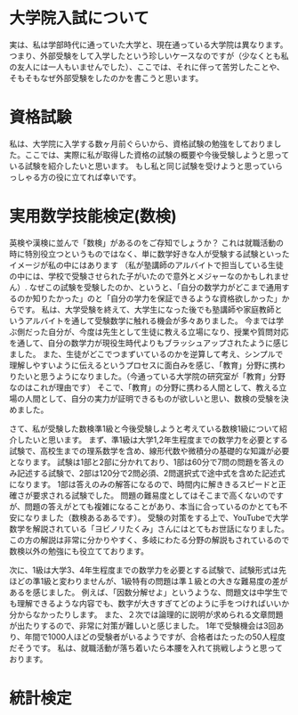 # 大学院入試について
実は、私は学部時代に通っていた大学と、現在通っている大学院は異なります。
つまり、外部受験をして入学したという珍しいケースなのですが（少なくとも私の友人には一人もいませんでした）、ここでは、それに伴って苦労したことや、そもそもなぜ外部受験をしたのかを書こうと思います。


# 資格試験
私は、大学院に入学する数ヶ月前ぐらいから、資格試験の勉強をしておりました。ここでは、実際に私が取得した資格の試験の概要や今後受験しようと思っている試験を紹介したいと思います。
もし私と同じ試験を受けようと思っていらっしゃる方の役に立てれば幸いです。

# 実用数学技能検定(数検)
英検や漢検に並んで「数検」があるのをご存知でしょうか？
これは就職活動の時に特別役立つというものではなく、単に数学好きな人が受験する試験といったイメージが私の中にはあります
（私が塾講師のアルバイトで担当している生徒の中には、学校で受験させられた子がいたので意外とメジャーなのかもしれません）.
なぜこの試験を受験したのか、というと、「自分の数学力がどこまで通用するのか知りたかった」のと「自分の学力を保証できるような資格欲しかった」からです。
私は、大学受験を終えて、大学生になった後でも塾講師や家庭教師というアルバイトを通して受験数学に触れる機会が多々ありました。
今までは学ぶ側だった自分が、今度は先生として生徒に教える立場になり、授業や質問対応を通して、自分の数学力が現役生時代よりもブラッシュアップされたように感じました。
また、生徒がどこでつまずいているのかを逆算して考え、シンプルで理解しやすいように伝えるというプロセスに面白みを感じ、「教育」分野に携わりたいと思うようになりました。（今通っている大学院の研究室が「教育」分野なのはこれが理由です）
そこで、「教育」の分野に携わる人間として、教える立場の人間として、自分の実力が証明できるものが欲しいと思い、数検の受験を決めました。<br>

さて、私が受験した数検準1級と今後受験しようと考えている数検1級について紹介したいと思います。
まず、準1級は大学1,2年生程度までの数学力を必要とする試験で、高校生までの理系数学を含め、線形代数や微積分の基礎的な知識が必要となります。
試験は1部と2部に分かれており、1部は60分で7問の問題を答えのみ記述する試験で、2部は120分で2問必須、2問選択式で途中式を含めた記述式になります。
1部は答えのみの解答になるので、時間内に解ききるスピードと正確さが要求される試験でした。
問題の難易度としてはそこまで高くないのですが、問題の答えがとても複雑になることがあり、本当に合っているのかとても不安になりました（数検あるあるです）。
受験の対策をする上で、YouTubeで大学数学を解説されている「ヨビノリたくみ」さんにはとてもお世話になりました。
この方の解説は非常に分かりやすく、多岐にわたる分野の解説もされているので数検以外の勉強にも役立てております。

次に、1級は大学3、4年生程度までの数学力を必要とする試験で、試験形式は先ほどの準1級と変わりませんが、1級特有の問題は準１級との大きな難易度の差があるを感じました。
例えば、「因数分解せよ」というような、問題文は中学生でも理解できるような内容でも、数字が大きすぎてどのように手をつければいいか分からなかったりします。
また、２次では論理的に説明が求められる文章問題が出たりするので、非常に対策が難しいと感じました。
1年で受験機会は3回あり、年間で1000人ほどの受験者がいるようですが、合格者はたったの50人程度だそうです。
私は、就職活動が落ち着いたら本腰を入れて挑戦しようと思っております。

# 統計検定



